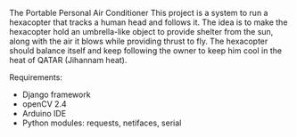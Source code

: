 The Portable Personal Air Conditioner
This project is a system to run a hexacopter that tracks a human head and follows it. The idea is to make the hexacopter hold an umbrella-like object to provide shelter from the sun, along with the air it blows while providing thrust to fly. The hexacopter should balance itself and keep following the owner to keep him cool in the heat of QATAR (Jihannam heat).

Requirements:
- Django framework
- openCV 2.4
- Arduino IDE
- Python modules: requests, netifaces, serial
